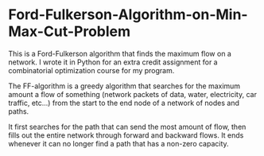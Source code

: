 # Ford-Fulkerson-Algorithm-on-Min-Max-Cut-Problem
This is a Ford-Fulkerson algorithm that finds the maximum flow on a network. I wrote it in Python for an extra credit assignment for a combinatorial optimization course for my program.

The FF-algorithm is a greedy algorithm that searches for the maximum amount a flow of something (network packets of data, water, electricity, car traffic, etc...) from the start to the end node of a network of nodes and paths.

It first searches for the path that can send the most amount of flow, then fills out the entire network through forward and backward flows. It ends whenever it can no longer find a path that has a non-zero capacity. 
